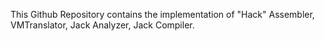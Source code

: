 This Github Repository contains the implementation of "Hack" Assembler, VMTranslator, Jack Analyzer, Jack Compiler.
